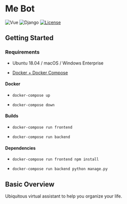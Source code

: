 # Me Bot
![Vue](https://img.shields.io/badge/vue-2.2.4-green.svg)
![Django](https://img.shields.io/badge/python-django-brightgreen.svg)
[![License](https://img.shields.io/badge/license-MIT-blue.svg)](https://opensource.org/licenses/MIT)

## Getting Started

### Requirements

- Ubuntu 18.04 / macOS / Windows Enterprise 

- [Docker + Docker Compose](https://medium.com/@HendrikPrinsZA/basic-developer-environment-for-ubuntu-18-04-afad3c9c6520)

#### Docker
 
  + `docker-compose up`

 
  + `docker-compose down`

#### Builds


  + `docker-compose run frontend`


  + `docker-compose run backend`

#### Dependencies


  + `docker-compose run frontend npm install`


  + `docker-compose run backend python manage.py`


## Basic Overview

Ubiquitous virtual assistant to help you organize your life.
